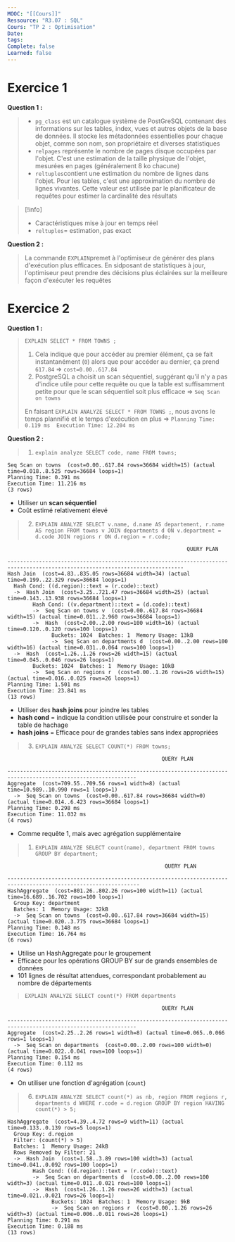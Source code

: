 ```yaml
---
MOOC: "[[Cours]]"
Ressource: "R3.07 : SQL"
Cours: "TP 2 : Optimisation"
Date: 
tags: 
Complete: false
Learned: false
---
```

# Exercice 1
**Question 1 :**
>- `pg_class` est un catalogue système de PostGreSQL contenant des informations sur les tables, index, vues et autres objets de la base de données. Il stocke les métadonnées essentielles pour chaque objet, comme son nom, son propriétaire et diverses statistiques
>- `relpages` représente le nombre de pages disque occupées par l'objet. C'est une estimation de la taille physique de l'objet, mesurées en pages (généralement 8 ko chacune)
>- `reltuples`contient une estimation du nombre de lignes dans l'objet. Pour les tables, c'est une approximation du nombre de lignes vivantes. Cette valeur est utilisée par le planificateur de requêtes pour estimer la cardinalité des résultats

>[!info]
>- Caractéristiques mise à jour en temps réel
>- `reltuples`= estimation, pas exact

**Question 2 :**
>La commande `EXPLAIN`premet à l'optimiseur de générer des plans d'exécution plus efficaces. En sidposant de statistiques à jour, l'optimiseur peut prendre des décisions plus éclairées sur la meilleure façon d'exécuter les requêtes


# Exercice 2
**Question 1 :**
>`EXPLAIN SELECT * FROM TOWNS ;`
>1. Cela indique que pour accéder au premier élément, ça se fait instantanément (`0`) alors que pour accéder au dernier, ça prend `617.84` ⇒ `cost=0.00..617.84`
>2. PostgreSQL a choisit un scan séquentiel, suggérant qu'il n'y a pas d'indice utile pour cette requête ou que la table est suffisamment petite pour que le scan séquentiel soit plus efficace ⇒ `Seq Scan on towns`
>
>En faisant `EXPLAIN ANALYZE SELECT * FROM TOWNS ;`, nous avons le temps plannifié et le temps d'exécution en plus ⇒ `Planning Time: 0.119 ms  Execution Time: 12.204 ms`

**Question 2 :**
>1. `explain analyze SELECT code, name FROM towns;`


```text
Seq Scan on towns  (cost=0.00..617.84 rows=36684 width=15) (actual time=0.018..8.525 rows=36684 loops=1)  
Planning Time: 0.391 ms  
Execution Time: 11.216 ms  
(3 rows)
```
- Utiliser un **scan séquentiel**
- Coût estimé relativement élevé

> 2. `EXPLAIN ANALYZE SELECT v.name, d.name AS departement, r.name AS region FROM towns v JOIN departments d ON v.department = d.code JOIN regions r ON d.region = r.code;`

```text
                                                         QUERY PLAN                                                             
------------------------------------------------------------------------------------------------------------------------------  
Hash Join  (cost=4.83..835.05 rows=36684 width=34) (actual time=0.199..22.329 rows=36684 loops=1)  
  Hash Cond: ((d.region)::text = (r.code)::text)  
  ->  Hash Join  (cost=3.25..721.47 rows=36684 width=25) (actual time=0.143..13.938 rows=36684 loops=1)  
        Hash Cond: ((v.department)::text = (d.code)::text)  
        ->  Seq Scan on towns v  (cost=0.00..617.84 rows=36684 width=15) (actual time=0.011..2.960 rows=36684 loops=1)  
        ->  Hash  (cost=2.00..2.00 rows=100 width=16) (actual time=0.120..0.120 rows=100 loops=1)  
              Buckets: 1024  Batches: 1  Memory Usage: 13kB  
              ->  Seq Scan on departments d  (cost=0.00..2.00 rows=100 width=16) (actual time=0.031..0.064 rows=100 loops=1)  
  ->  Hash  (cost=1.26..1.26 rows=26 width=15) (actual time=0.045..0.046 rows=26 loops=1)  
        Buckets: 1024  Batches: 1  Memory Usage: 10kB  
        ->  Seq Scan on regions r  (cost=0.00..1.26 rows=26 width=15) (actual time=0.016..0.025 rows=26 loops=1)  
Planning Time: 1.501 ms  
Execution Time: 23.841 ms  
(13 rows)
```

- Utiliser des **hash joins** pour joindre les tables
- **hash cond** = indique la condition utilisée pour construire et sonder la table de hachage
- **hash joins** = Efficace pour de grandes tables sans index appropriées

> 3. `EXPLAIN ANALYZE SELECT COUNT(*) FROM towns;`

```text
                                                 QUERY PLAN                                                      
---------------------------------------------------------------------------------------------------------------  
Aggregate  (cost=709.55..709.56 rows=1 width=8) (actual time=10.989..10.990 rows=1 loops=1)  
  ->  Seq Scan on towns  (cost=0.00..617.84 rows=36684 width=0) (actual time=0.014..6.423 rows=36684 loops=1)  
Planning Time: 0.298 ms  
Execution Time: 11.032 ms  
(4 rows)
```

- Comme requête 1, mais avec agrégation supplémentaire

> 1. `EXPLAIN ANALYZE SELECT count(name), department FROM towns GROUP BY department;`

```text
                                                  QUERY PLAN                                                      
----------------------------------------------------------------------------------------------------------------  
HashAggregate  (cost=801.26..802.26 rows=100 width=11) (actual time=16.689..16.702 rows=100 loops=1)  
  Group Key: department  
  Batches: 1  Memory Usage: 32kB  
  ->  Seq Scan on towns  (cost=0.00..617.84 rows=36684 width=15) (actual time=0.020..3.775 rows=36684 loops=1)  
Planning Time: 0.148 ms  
Execution Time: 16.764 ms  
(6 rows)
```

- Utilise un HashAggregate pour le groupement
- Efficace pour les opérations GROUP BY sur de grands ensembles de données
- 101 lignes de résultat attendues, correspondant probablement au nombre de départements

> `EXPLAIN ANALYZE SELECT count(*) FROM departments`

```text
                                                 QUERY PLAN                                                      
---------------------------------------------------------------------------------------------------------------  
Aggregate  (cost=2.25..2.26 rows=1 width=8) (actual time=0.065..0.066 rows=1 loops=1)  
  ->  Seq Scan on departments  (cost=0.00..2.00 rows=100 width=0) (actual time=0.022..0.041 rows=100 loops=1)  
Planning Time: 0.154 ms  
Execution Time: 0.112 ms  
(4 rows)
```

- On utiliser une fonction d'agrégation (`count`)

> 6. `EXPLAIN ANALYZE SELECT count(*) as nb, region FROM regions r, departments d WHERE r.code = d.region GROUP BY region HAVING count(*) > 5;`

```text
HashAggregate  (cost=4.39..4.72 rows=9 width=11) (actual time=0.133..0.139 rows=5 loops=1)  
  Group Key: d.region  
  Filter: (count(*) > 5)  
  Batches: 1  Memory Usage: 24kB  
  Rows Removed by Filter: 21  
  ->  Hash Join  (cost=1.58..3.89 rows=100 width=3) (actual time=0.041..0.092 rows=100 loops=1)  
        Hash Cond: ((d.region)::text = (r.code)::text)  
        ->  Seq Scan on departments d  (cost=0.00..2.00 rows=100 width=3) (actual time=0.011..0.021 rows=100 loops=1)  
        ->  Hash  (cost=1.26..1.26 rows=26 width=3) (actual time=0.021..0.021 rows=26 loops=1)  
              Buckets: 1024  Batches: 1  Memory Usage: 9kB  
              ->  Seq Scan on regions r  (cost=0.00..1.26 rows=26 width=3) (actual time=0.006..0.011 rows=26 loops=1)  
Planning Time: 0.291 ms  
Execution Time: 0.188 ms  
(13 rows)
```

